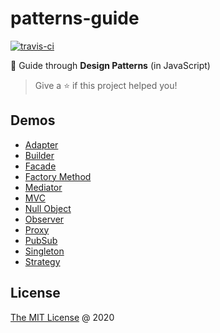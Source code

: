 # patterns-guide

[![travis-ci](https://api.travis-ci.com/piecioshka/patterns-guide.svg?branch=master)](https://app.travis-ci.com/github/piecioshka/patterns-guide)

📘 Guide through **Design Patterns** (in JavaScript)

> Give a ⭐️ if this project helped you!

## Demos

* [Adapter](demo/adapter/)
* [Builder](demo/builder/)
* [Facade](demo/facade/)
* [Factory Method](demo/factory-method/)
* [Mediator](demo/mediator/)
* [MVC](demo/mvc/)
* [Null Object](demo/null-object/)
* [Observer](demo/observer/)
* [Proxy](demo/proxy/)
* [PubSub](demo/pubsub/)
* [Singleton](demo/singleton/)
* [Strategy](demo/strategy/)

## License

[The MIT License](http://piecioshka.mit-license.org) @ 2020
